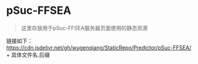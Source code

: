 # pSuc-FFSEA
> 这里存放用于pSuc-FFSEA服务器页面使用的静态资源

链接如下：https://cdn.jsdelivr.net/gh/wugenqiang/StaticRepo/Predictor/pSuc-FFSEA/ + 具体文件名.后缀
